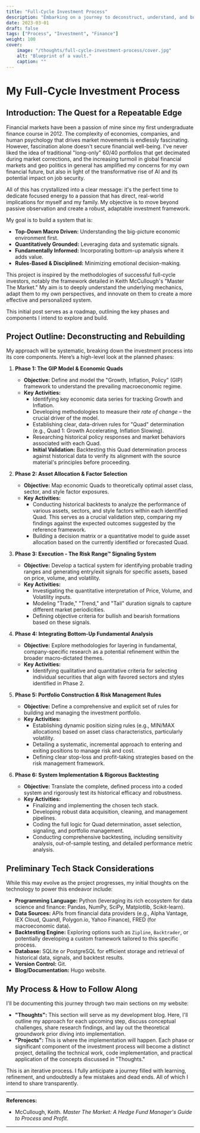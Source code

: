 ```yaml
---
title: "Full-Cycle Investment Process"
description: "Embarking on a journey to deconstruct, understand, and build a robust, data-driven, full-cycle investment process. This post outlines the 'why' and the 'how'."
date: 2023-03-01
draft: false
tags: ["Process", "Investment", "Finance"]
weight: 100
cover:
    image: "/thoughts/full-cycle-investment-process/cover.jpg"
    alt: "Blueprint of a vault."
    caption: ""
---
```


# My Full-Cycle Investment Process

## Introduction: The Quest for a Repeatable Edge

Financial markets have been a passion of mine since my first undergraduate finance course in 2012. The complexity of economies, companies, and human psychology that drives market movements is endlessly fascinating. However, fascination alone doesn't secure financial well-being. I've never liked the idea of traditional "long-only" 60/40 portfolios that get decimated during market corrections, and the increasing turmoil in global financial markets and geo politics in general has amplified my concerns for my own financial future, but also in light of the transformative rise of AI and its potential impact on job security.

All of this has crystallized into a clear message: it's the perfect time to dedicate focused energy to a passion that has direct, real-world implications for myself and my family. My objective is to move beyond passive observation and create a robust, adaptable investment framework.

My goal is to build a system that is:

*   **Top-Down Macro Driven:** Understanding the big-picture economic environment first.
*   **Quantitatively Grounded:** Leveraging data and systematic signals.
*   **Fundamentally Informed:** Incorporating bottom-up analysis where it adds value.
*   **Rules-Based & Disciplined:** Minimizing emotional decision-making.

This project is inspired by the methodologies of successful full-cycle investors, notably the framework detailed in Keith McCullough's "Master The Market." My aim is to deeply understand the underlying mechanics, adapt them to my own perspectives, and innovate on them to create a more effective and personalized system.

This initial post serves as a roadmap, outlining the key phases and components I intend to explore and build.

## Project Outline: Deconstructing and Rebuilding

My approach will be systematic, breaking down the investment process into its core components. Here’s a high-level look at the planned phases:

1.  **Phase 1: The GIP Model & Economic Quads**
    *   **Objective:** Define and model the "Growth, Inflation, Policy" (GIP) framework to understand the prevailing macroeconomic regime.
    *   **Key Activities:**
        *   Identifying key economic data series for tracking Growth and Inflation.
        *   Developing methodologies to measure their *rate of change* – the crucial driver of the model.
        *   Establishing clear, data-driven rules for "Quad" determination (e.g., Quad 1: Growth Accelerating, Inflation Slowing).
        *   Researching historical policy responses and market behaviors associated with each Quad.
        *   **Initial Validation:** Backtesting this Quad determination process against historical data to verify its alignment with the source material's principles before proceeding.

2.  **Phase 2: Asset Allocation & Factor Selection**
    *   **Objective:** Map economic Quads to theoretically optimal asset class, sector, and style factor exposures.
    *   **Key Activities:**
        *   Conducting historical backtests to analyze the performance of various assets, sectors, and style factors within each identified Quad. This serves as a crucial validation step, comparing my findings against the expected outcomes suggested by the reference framework.
        *   Building a decision matrix or a quantitative model to guide asset allocation based on the currently identified or forecasted Quad.

3.  **Phase 3: Execution - The Risk Range™ Signaling System**
    *   **Objective:** Develop a tactical system for identifying probable trading ranges and generating entry/exit signals for specific assets, based on price, volume, and volatility.
    *   **Key Activities:**
        *   Investigating the quantitative interpretation of Price, Volume, and Volatility inputs.
        *   Modeling "Trade," "Trend," and "Tail" duration signals to capture different market periodicities.
        *   Defining objective criteria for bullish and bearish formations based on these signals.

4.  **Phase 4: Integrating Bottom-Up Fundamental Analysis**
    *   **Objective:** Explore methodologies for layering in fundamental, company-specific research as a potential refinement within the broader macro-dictated themes.
    *   **Key Activities:**
        *   Identifying qualitative and quantitative criteria for selecting individual securities that align with favored sectors and styles identified in Phase 2.

5.  **Phase 5: Portfolio Construction & Risk Management Rules**
    *   **Objective:** Define a comprehensive and explicit set of rules for building and managing the investment portfolio.
    *   **Key Activities:**
        *   Establishing dynamic position sizing rules (e.g., MIN/MAX allocations) based on asset class characteristics, particularly volatility.
        *   Detailing a systematic, incremental approach to entering and exiting positions to manage risk and cost.
        *   Defining clear stop-loss and profit-taking strategies based on the risk management framework.

6.  **Phase 6: System Implementation & Rigorous Backtesting**
    *   **Objective:** Translate the complete, defined process into a coded system and rigorously test its historical efficacy and robustness.
    *   **Key Activities:**
        *   Finalizing and implementing the chosen tech stack.
        *   Developing robust data acquisition, cleaning, and management pipelines.
        *   Coding the full logic for Quad determination, asset selection, signaling, and portfolio management.
        *   Conducting comprehensive backtesting, including sensitivity analysis, out-of-sample testing, and detailed performance metric analysis.

## Preliminary Tech Stack Considerations

While this may evolve as the project progresses, my initial thoughts on the technology to power this endeavor include:

*   **Programming Language:** Python (leveraging its rich ecosystem for data science and finance: Pandas, NumPy, SciPy, Matplotlib, Scikit-learn).
*   **Data Sources:** APIs from financial data providers (e.g., Alpha Vantage, IEX Cloud, Quandl, Polygon.io, Yahoo Finance), FRED (for macroeconomic data).
*   **Backtesting Engine:** Exploring options such as `Zipline`, `Backtrader`, or potentially developing a custom framework tailored to this specific process.
*   **Database:** SQLite or PostgreSQL for efficient storage and retrieval of historical data, signals, and backtest results.
*   **Version Control:** Git.
*   **Blog/Documentation:** Hugo website.

## My Process & How to Follow Along

I'll be documenting this journey through two main sections on my website:

*   **"Thoughts":** This section will serve as my development blog. Here, I'll outline my approach for each upcoming step, discuss conceptual challenges, share research findings, and lay out the theoretical groundwork prior diving into implementation.
*   **"Projects":** This is where the implementation will happen. Each phase or significant component of the investment process will become a distinct project, detailing the technical work, code implementation, and practical application of the concepts discussed in "Thoughts."

This is an iterative process. I fully anticipate a journey filled with learning, refinement, and undoubtedly a few mistakes and dead ends. All of which I intend to share transparently.

---

**References:**

*   McCullough, Keith. *Master The Market: A Hedge Fund Manager's Guide to Process and Profit*.

---